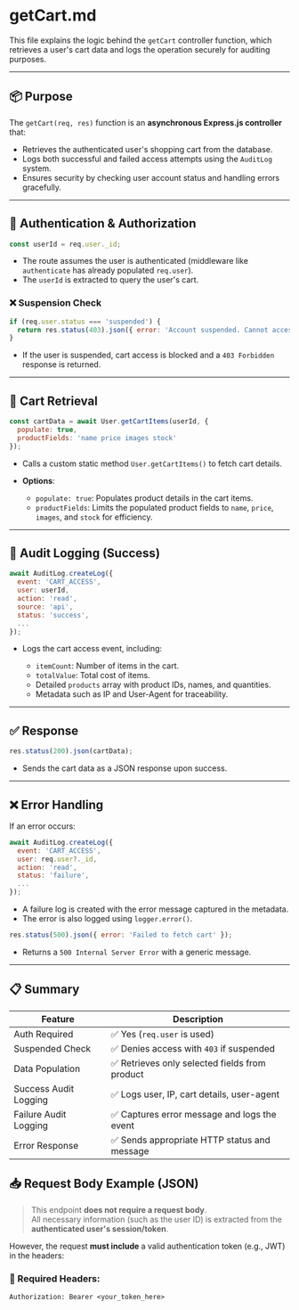 # getCart.md

This file explains the logic behind the `getCart` controller function, which retrieves a user's cart data and logs the operation securely for auditing purposes.

---

## 📦 Purpose

The `getCart(req, res)` function is an **asynchronous Express.js controller** that:
- Retrieves the authenticated user's shopping cart from the database.
- Logs both successful and failed access attempts using the `AuditLog` system.
- Ensures security by checking user account status and handling errors gracefully.

---

## 🔐 Authentication & Authorization

```js
const userId = req.user._id;
````

* The route assumes the user is authenticated (middleware like `authenticate` has already populated `req.user`).
* The `userId` is extracted to query the user's cart.

### ❌ Suspension Check

```js
if (req.user.status === 'suspended') {
  return res.status(403).json({ error: 'Account suspended. Cannot access cart.' });
}
```

* If the user is suspended, cart access is blocked and a `403 Forbidden` response is returned.

---

## 🛒 Cart Retrieval

```js
const cartData = await User.getCartItems(userId, {
  populate: true,
  productFields: 'name price images stock'
});
```

* Calls a custom static method `User.getCartItems()` to fetch cart details.
* **Options**:

  * `populate: true`: Populates product details in the cart items.
  * `productFields`: Limits the populated product fields to `name`, `price`, `images`, and `stock` for efficiency.

---

## 🧾 Audit Logging (Success)

```js
await AuditLog.createLog({
  event: 'CART_ACCESS',
  user: userId,
  action: 'read',
  source: 'api',
  status: 'success',
  ...
});
```

* Logs the cart access event, including:

  * `itemCount`: Number of items in the cart.
  * `totalValue`: Total cost of items.
  * Detailed `products` array with product IDs, names, and quantities.
  * Metadata such as IP and User-Agent for traceability.

---

## ✅ Response

```js
res.status(200).json(cartData);
```

* Sends the cart data as a JSON response upon success.

---

## ❌ Error Handling

If an error occurs:

```js
await AuditLog.createLog({
  event: 'CART_ACCESS',
  user: req.user?._id,
  action: 'read',
  status: 'failure',
  ...
});
```

* A failure log is created with the error message captured in the metadata.
* The error is also logged using `logger.error()`.

```js
res.status(500).json({ error: 'Failed to fetch cart' });
```

* Returns a `500 Internal Server Error` with a generic message.

---

## 📋 Summary

| Feature               | Description                                   |
| --------------------- | --------------------------------------------- |
| Auth Required         | ✅ Yes (`req.user` is used)                    |
| Suspended Check       | ✅ Denies access with `403` if suspended       |
| Data Population       | ✅ Retrieves only selected fields from product |
| Success Audit Logging | ✅ Logs user, IP, cart details, user-agent     |
| Failure Audit Logging | ✅ Captures error message and logs the event   |
| Error Response        | ✅ Sends appropriate HTTP status and message   |

## 📥 Request Body Example (JSON)

> This endpoint **does not require a request body**.  
All necessary information (such as the user ID) is extracted from the **authenticated user's session/token**.

However, the request **must include** a valid authentication token (e.g., JWT) in the headers:

### 🔐 Required Headers:
```http
Authorization: Bearer <your_token_here>
